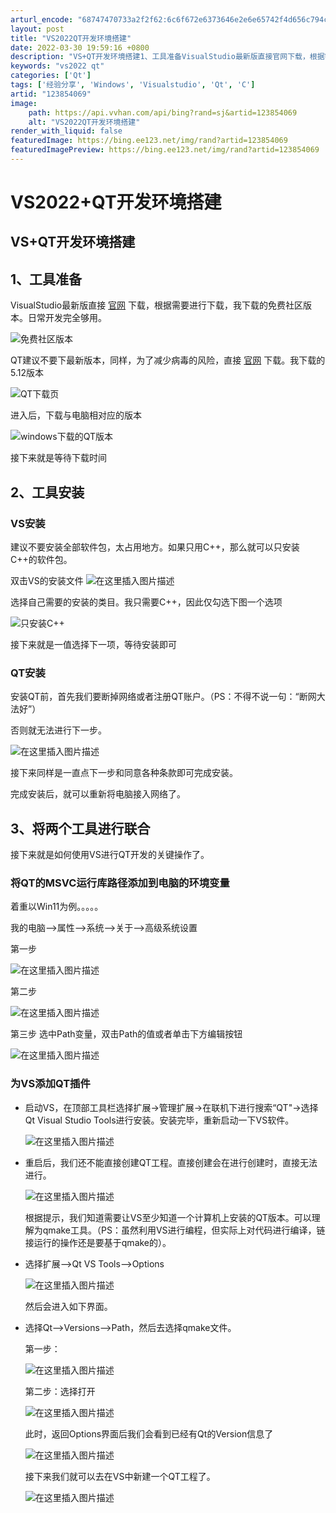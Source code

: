 ```yaml
---
arturl_encode: "68747470733a2f2f62:6c6f672e6373646e2e6e65742f4d656c794c656e69656e742f:61727469636c652f64657461696c732f313233383534303639"
layout: post
title: "VS2022QT开发环境搭建"
date: 2022-03-30 19:59:16 +0800
description: "VS+QT开发环境搭建1、工具准备VisualStudio最新版直接官网下载，根据需要进行下载，我下"
keywords: "vs2022 qt"
categories: ['Qt']
tags: ['经验分享', 'Windows', 'Visualstudio', 'Qt', 'C']
artid: "123854069"
image:
    path: https://api.vvhan.com/api/bing?rand=sj&artid=123854069
    alt: "VS2022QT开发环境搭建"
render_with_liquid: false
featuredImage: https://bing.ee123.net/img/rand?artid=123854069
featuredImagePreview: https://bing.ee123.net/img/rand?artid=123854069
---
```


# VS2022+QT开发环境搭建

## VS+QT开发环境搭建

## 1、工具准备

VisualStudio最新版直接
[官网](https://visualstudio.microsoft.com/zh-hans/downloads/)
下载，根据需要进行下载，我下载的免费社区版本。日常开发完全够用。
  
![免费社区版本](https://i-blog.csdnimg.cn/blog_migrate/a3187fa1db761b644fe96bd89d356da5.png)
  
QT建议不要下最新版本，同样，为了减少病毒的风险，直接
[官网](https://download.qt.io/archive/qt/)
下载。我下载的5.12版本
  
![QT下载页](https://i-blog.csdnimg.cn/blog_migrate/b2c34ca7445628c67e1ab95914a2fea6.png)
  
进入后，下载与电脑相对应的版本
  
![windows下载的QT版本](https://i-blog.csdnimg.cn/blog_migrate/83c1a21f47d2de8614a7cb8fc53b5929.png)
  
接下来就是等待下载时间

## 2、工具安装

### VS安装

建议不要安装全部软件包，太占用地方。如果只用C++，那么就可以只安装C++的软件包。
  
双击VS的安装文件
![在这里插入图片描述](https://i-blog.csdnimg.cn/blog_migrate/f39351752013c5e447af10511f91923e.png)
  
选择自己需要的安装的类目。我只需要C++，因此仅勾选下图一个选项
  
![只安装C++](https://i-blog.csdnimg.cn/blog_migrate/a954183da0fb5ac293ea96ecef8df107.png)
  
接下来就是一值选择下一项，等待安装即可

### QT安装

安装QT前，首先我们要断掉网络或者注册QT账户。（PS：不得不说一句：“断网大法好”）
  
否则就无法进行下一步。
  
![在这里插入图片描述](https://i-blog.csdnimg.cn/blog_migrate/e2126fcbb13a72b161e508590a9a88c8.png)
  
接下来同样是一直点下一步和同意各种条款即可完成安装。
  
完成安装后，就可以重新将电脑接入网络了。

## 3、将两个工具进行联合

接下来就是如何使用VS进行QT开发的关键操作了。

### 将QT的MSVC运行库路径添加到电脑的环境变量

着重以Win11为例。。。。。
  
我的电脑–>属性–>系统–>关于–>高级系统设置
  
第一步
  
![在这里插入图片描述](https://i-blog.csdnimg.cn/blog_migrate/197f759ee8a176db77834ec594f5171d.png)
  
第二步
  
![在这里插入图片描述](https://i-blog.csdnimg.cn/blog_migrate/1176898cfa2b34ae1760db3840550404.png)
  
第三步 选中Path变量，双击Path的值或者单击下方编辑按钮
  
![在这里插入图片描述](https://i-blog.csdnimg.cn/blog_migrate/d23be895fa312a490f8188a16691523a.png)

### 为VS添加QT插件

* 启动VS，在顶部工具栏选择扩展->管理扩展->在联机下进行搜索“QT"->选择Qt Visual Studio Tools进行安装。安装完毕，重新启动一下VS软件。
    
  ![在这里插入图片描述](https://i-blog.csdnimg.cn/blog_migrate/694d5633b623acf3b8ef6e19007da130.png)
* 重启后，我们还不能直接创建QT工程。直接创建会在进行创建时，直接无法进行。
    
  ![在这里插入图片描述](https://i-blog.csdnimg.cn/blog_migrate/634b5dfe4f252bb832cbf0e8d304a7e6.png)
    
  根据提示，我们知道需要让VS至少知道一个计算机上安装的QT版本。可以理解为qmake工具。（PS：虽然利用VS进行编程，但实际上对代码进行编译，链接运行的操作还是要基于qmake的）。
* 选择扩展–>Qt VS Tools–>Options
    
  ![在这里插入图片描述](https://i-blog.csdnimg.cn/blog_migrate/9ecd78b7701a7658cdb8104776cb7210.png)
    
  然后会进入如下界面。
* 选择Qt–>Versions–>Path，然后去选择qmake文件。
    
  第一步：
    
  ![在这里插入图片描述](https://i-blog.csdnimg.cn/blog_migrate/1b0b786ac59c532407cb31441fba3c5e.png)
    
  第二步：选择打开
    
  ![在这里插入图片描述](https://i-blog.csdnimg.cn/blog_migrate/4a671990fb2e56b54d4fcddcc2045f5a.png)
    
  此时，返回Options界面后我们会看到已经有Qt的Version信息了
    
  ![在这里插入图片描述](https://i-blog.csdnimg.cn/blog_migrate/afc41ec3c74ba5459b472e62692523de.png)
    
  接下来我们就可以去在VS中新建一个QT工程了。
    
  ![在这里插入图片描述](https://i-blog.csdnimg.cn/blog_migrate/5b989d0dcc3f6d73e12ef44fbd7aaa8f.png)